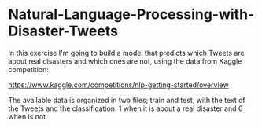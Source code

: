 # Natural-Language-Processing-with-Disaster-Tweets

In this exercise I'm going to build a model that predicts which Tweets are about real disasters and which ones are not, using the data from Kaggle competition:

https://www.kaggle.com/competitions/nlp-getting-started/overview

The available data is organized in two files; train and test, with the text of the Tweets and the classification: 1 when it is about a real disaster and 0 when is not.
